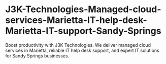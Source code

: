# J3K-Technologies-Managed-cloud-services-Marietta-IT-help-desk-Marietta-IT-support-Sandy-Springs
Boost productivity with J3K Technologies. We deliver managed cloud services in Marietta, reliable IT help desk support, and expert IT solutions for Sandy Springs businesses.
